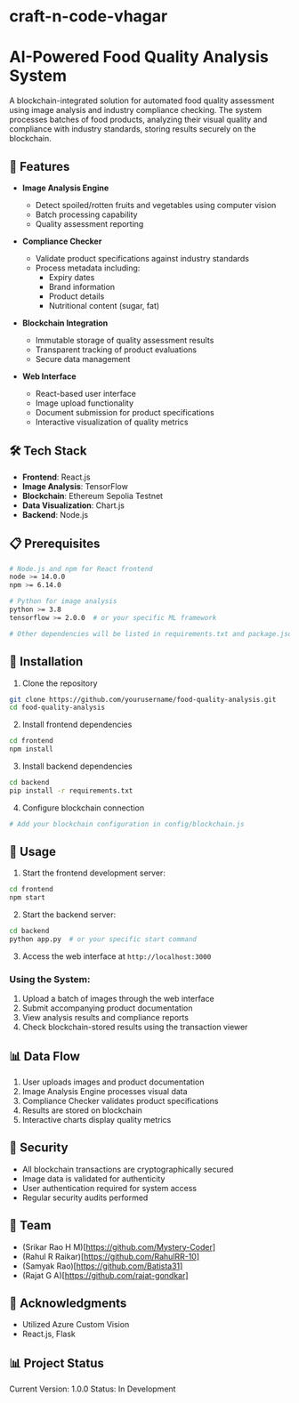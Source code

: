 # craft-n-code-vhagar

# AI-Powered Food Quality Analysis System

A blockchain-integrated solution for automated food quality assessment using image analysis and industry compliance checking. The system processes batches of food products, analyzing their visual quality and compliance with industry standards, storing results securely on the blockchain.

## 🚀 Features

-   **Image Analysis Engine**

    -   Detect spoiled/rotten fruits and vegetables using computer vision
    -   Batch processing capability
    -   Quality assessment reporting

-   **Compliance Checker**

    -   Validate product specifications against industry standards
    -   Process metadata including:
        -   Expiry dates
        -   Brand information
        -   Product details
        -   Nutritional content (sugar, fat)

-   **Blockchain Integration**

    -   Immutable storage of quality assessment results
    -   Transparent tracking of product evaluations
    -   Secure data management

-   **Web Interface**
    -   React-based user interface
    -   Image upload functionality
    -   Document submission for product specifications
    -   Interactive visualization of quality metrics

## 🛠️ Tech Stack

-   **Frontend**: React.js
-   **Image Analysis**: TensorFlow
-   **Blockchain**: Ethereum Sepolia Testnet
-   **Data Visualization**: Chart.js
-   **Backend**: Node.js

## 📋 Prerequisites

```bash
# Node.js and npm for React frontend
node >= 14.0.0
npm >= 6.14.0

# Python for image analysis
python >= 3.8
tensorflow >= 2.0.0  # or your specific ML framework

# Other dependencies will be listed in requirements.txt and package.json
```

## 🔧 Installation

1. Clone the repository

```bash
git clone https://github.com/yourusername/food-quality-analysis.git
cd food-quality-analysis
```

2. Install frontend dependencies

```bash
cd frontend
npm install
```

3. Install backend dependencies

```bash
cd backend
pip install -r requirements.txt
```

4. Configure blockchain connection

```bash
# Add your blockchain configuration in config/blockchain.js
```

## 🚦 Usage

1. Start the frontend development server:

```bash
cd frontend
npm start
```

2. Start the backend server:

```bash
cd backend
python app.py  # or your specific start command
```

3. Access the web interface at `http://localhost:3000`

### Using the System:

1. Upload a batch of images through the web interface
2. Submit accompanying product documentation
3. View analysis results and compliance reports
4. Check blockchain-stored results using the transaction viewer

## 📊 Data Flow

1. User uploads images and product documentation
2. Image Analysis Engine processes visual data
3. Compliance Checker validates product specifications
4. Results are stored on blockchain
5. Interactive charts display quality metrics

## 🔐 Security

-   All blockchain transactions are cryptographically secured
-   Image data is validated for authenticity
-   User authentication required for system access
-   Regular security audits performed

## 👥 Team

-   (Srikar Rao H M)[https://github.com/Mystery-Coder]
-   (Rahul R Raikar)[https://github.com/RahulRR-10]
-   (Samyak Rao)[https://github.com/Batista31]
-   (Rajat G A)[https://github.com/rajat-gondkar]

## 🙏 Acknowledgments

-   Utilized Azure Custom Vision
-   React.js, Flask

## 📊 Project Status

Current Version: 1.0.0
Status: In Development
